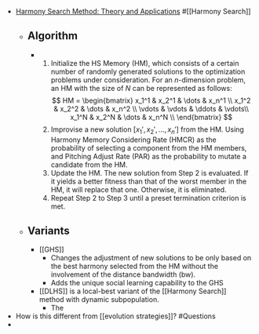 - [Harmony Search Method: Theory and Applications](https://www.hindawi.com/journals/cin/2015/258491/) #[[Harmony Search]]
	- ## Algorithm
		- 1. Initialize the HS Memory (HM), which consists of a certain number of randomly generated solutions to the optimization problems under consideration. For an $n$-dimension problem, an HM with the size of $N$ can be represented as follows:
		  $$
		  HM = 
		  \begin{bmatrix}
		  x_1^1 & x_2^1 & \dots & x_n^1 \\
		  x_1^2 & x_2^2 & \dots & x_n^2 \\
		  \vdots  & \vdots & \ddots & \vdots\\
		  x_1^N & x_2^N & \dots & x_n^N \\
		  \end{bmatrix}
		  $$
		  2. Improvise a new solution $[x_1', x_2', \dots, x_n']$ from the HM. Using Harmony Memory Considering Rate (HMCR) as the probability of selecting a component from the HM members, and Pitching Adjust Rate (PAR) as the probability to mutate a candidate from the HM.
		  3. Update the HM. The new solution from Step 2 is evaluated. If it yields a better fitness than that of the worst member in the HM, it will replace that one. Otherwise, it is eliminated.
		  4. Repeat Step 2 to Step 3 until a preset termination criterion is met.
	- ## Variants
		- [[GHS]]
			- Changes the adjustment of new solutions to be only based on the best harmony selected from the HM without the involvement of the distance bandwidth (bw).
			- Adds the unique social learning capability to the GHS
		- [[DLHS]] is a local-best variant of the [[Harmony Search]] method with dynamic subpopulation.
			- The
- How is this different from [[evolution strategies]]? #Questions
-